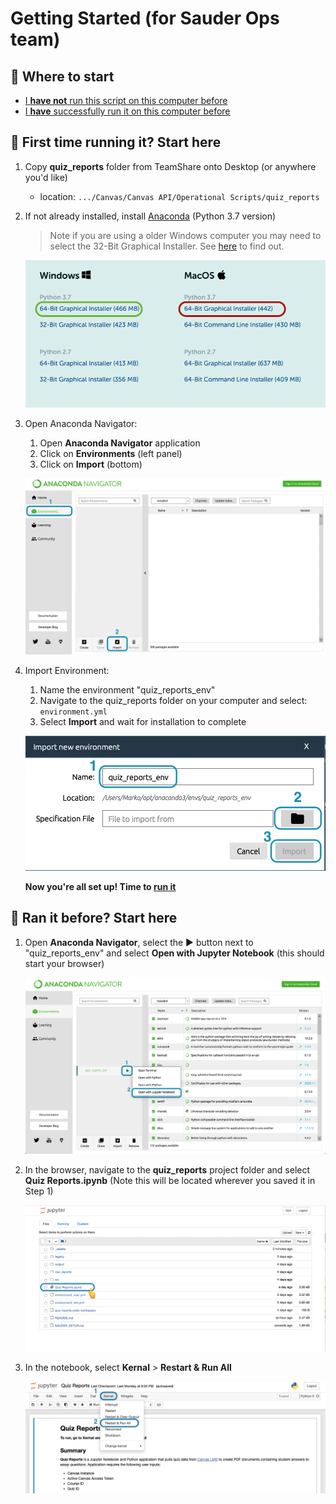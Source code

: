 # Getting Started (for Sauder Ops team)

## 🤔 Where to start

- [I **have not** run this script on this computer before](#-first-time-running-it-start-here)
- [I **have** successfully run it on this computer before](#-ran-it-before-start-here)

## 🥇 First time running it? Start here

1. Copy **quiz_reports** folder from TeamShare onto Desktop (or anywhere you'd like)

   - location: `.../Canvas/Canvas API/Operational Scripts/quiz_reports`

1. If not already installed, install [Anaconda](https://www.anaconda.com/products/individual#Downloads) (Python 3.7 version)

   > Note if you are using a older Windows computer you may need to select the 32-Bit Graphical Installer. See [here](https://www.computerhope.com/issues/ch001121.htm) to find out.

   ![conda-install-win-mac](./_assets/conda-install-win-mac.png)

1. Open Anaconda Navigator:

   1. Open **Anaconda Navigator** application
   1. Click on **Environments** (left panel)
   1. Click on **Import** (bottom)

   ![anaconda-env-import](./_assets/anaconda-env-import.png)

1. Import Environment:

   1. Name the environment "quiz_reports_env"
   1. Navigate to the quiz_reports folder on your computer and select: `environment.yml`
   1. Select **Import** and wait for installation to complete

   ![anaconda-import-box](./_assets/anaconda-import-box.png)

   **Now you're all set up! Time to [run it](#-ran-it-before-start-here)**

## 🚀 Ran it before? Start here

1. Open **Anaconda Navigator**, select the ▶️ button next to "quiz_reports_env" and select **Open with Jupyter Notebook** (this should start your browser)

   ![anaconda-run](./_assets/anaconda-run.png)

1. In the browser, navigate to the **quiz_reports** project folder and select **Quiz Reports.ipynb** (Note this will be located wherever you saved it in Step 1)

   ![browser-select-notebook](./_assets/browser-select-notebook.png)

1. In the notebook, select **Kernal** > **Restart & Run All**

   ![notebook-start](./_assets/notebook-start.png)
